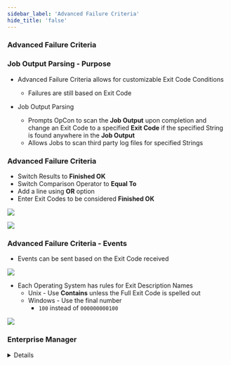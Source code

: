 ```yaml
---
sidebar_label: 'Advanced Failure Criteria'
hide_title: 'false'
---
```


### Advanced Failure Criteria

### Job Output Parsing - Purpose

* Advanced Failure Criteria allows for customizable Exit Code Conditions
    * Failures are still based on Exit Code

* Job Output Parsing
    * Prompts OpCon to scan the **Job Output** upon completion and change an Exit Code to a specified **Exit Code** if the specified String is found anywhere in the **Job Output**  
    * Allows Jobs to scan third party log files for specified Strings

### Advanced Failure Criteria   

* Switch Results to **Finished OK**
* Switch Comparison Operator to **Equal To**
* Add a line using **OR** option
* Enter Exit Codes to be considered **Finished OK**

![](../static/imgadvanced/failure_criteria_notequal_sm.png)

![](../static/imgadvanced/failure_exit_codes_100_sm.png)

### Advanced Failure Criteria - Events

* Events can be sent based on the Exit Code received

![](../static/imgadvanced/Advanced_failure_exit_description_sm.png)

* Each Operating System has rules for Exit Description Names
    * Unix - Use **Contains** unless the Full Exit Code is spelled out
    * Windows - Use the final number
        * ```100``` instead of ```000000000100```

![](../static/imgadvanced/Advanced_ExitDescription_Trigger_sm.png)

### Enterprise Manager

<details>


#### Job Output Parsing - Purpose

* Advanced Failure Criteria allows for customizable Exit Code Conditions
    * Failures are still based on Exit Code

* Job Output Parsing
    * Prompts OpCon to scan the **Job Output** upon completion and change an Exit Code to a specified **Exit Code** if the specified String is found anywhere in the **Job Output**  
    * Allows Jobs to scan third party log files for specified Strings

#### Advanced Failure Criteria

![](../static/imgadvanced/AdvancedFailureCriteria.png)

* Switch Results to **Finished OK**
* Switch Comparison Operator to **Equal To**
* Add a line using **OR** option
* Enter Exit Codes to be considered **Finished OK**

![](../static/imgadvanced/NotEqualTo.png)

![](../static/imgadvanced/ExitCodes.png)

#### Advanced Failure Criteria - Events

* Events can be sent based on the Exit Code received

![](../static/imgadvanced/EventTriggerExitDescription.png)

* Each Operating System has rules for Exit Description Names
    * Unix - Use **Contains** unless the *Full Exit Code* is spelled out
    * Windows - Use the final number
        * ```100``` instead of ```000000000100```  

![](../static/imgadvanced/TriggerDetailsValue.png)

</details>